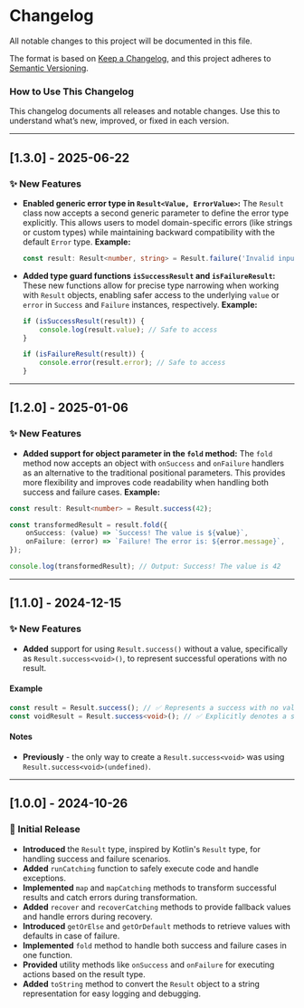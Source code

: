 # Changelog

All notable changes to this project will be documented in this file.

The format is based on [Keep a Changelog](https://keepachangelog.com/en/1.0.0/), and this project adheres to [Semantic Versioning](https://semver.org/spec/v2.0.0.html).

### **How to Use This Changelog**
This changelog documents all releases and notable changes. Use this to understand what’s new, improved, or fixed in each version.

---

## [1.3.0] - 2025-06-22

### ✨ New Features

- **Enabled generic error type in `Result<Value, ErrorValue>`:**
  The `Result` class now accepts a second generic parameter to define the error type explicitly. This allows users to model domain-specific errors (like strings or custom types) while maintaining backward compatibility with the default `Error` type.
  **Example:**
  ```typescript
  const result: Result<number, string> = Result.failure('Invalid input');
  ```

- **Added type guard functions `isSuccessResult` and `isFailureResult`:**
  These new functions allow for precise type narrowing when working with `Result` objects, enabling safer access to the underlying `value` or `error` in `Success` and `Failure` instances, respectively.
  **Example:**
  ```typescript
  if (isSuccessResult(result)) {
      console.log(result.value); // Safe to access
  }

  if (isFailureResult(result)) {
      console.error(result.error); // Safe to access
  }
  ```

---

## [1.2.0] - 2025-01-06

### ✨ New Features

- **Added support for object parameter in the `fold` method:**
  The `fold` method now accepts an object with `onSuccess` and `onFailure` handlers as an alternative to the traditional positional parameters. This provides more flexibility and improves code readability when handling both success and failure cases.
  **Example:**

```typescript
const result: Result<number> = Result.success(42);

const transformedResult = result.fold({
    onSuccess: (value) => `Success! The value is ${value}`,
    onFailure: (error) => `Failure! The error is: ${error.message}`,
});

console.log(transformedResult); // Output: Success! The value is 42
```

---

## [1.1.0] - 2024-12-15

### ✨ New Features
- **Added** support for using `Result.success()` without a value, specifically as `Result.success<void>()`, to represent successful operations with no result.

#### Example

```typescript
const result = Result.success(); // ✅ Represents a success with no value.
const voidResult = Result.success<void>(); // ✅ Explicitly denotes a success with void type.
```

#### Notes

- **Previously** - the only way to create a `Result.success<void>` was using `Result.success<void>(undefined)`.

---

## [1.0.0] - 2024-10-26
### 🚀 Initial Release
- **Introduced** the `Result` type, inspired by Kotlin's `Result` type, for handling success and failure scenarios.
- **Added** `runCatching` function to safely execute code and handle exceptions.
- **Implemented** `map` and `mapCatching` methods to transform successful results and catch errors during transformation.
- **Added** `recover` and `recoverCatching` methods to provide fallback values and handle errors during recovery.
- **Introduced** `getOrElse` and `getOrDefault` methods to retrieve values with defaults in case of failure.
- **Implemented** `fold` method to handle both success and failure cases in one function.
- **Provided** utility methods like `onSuccess` and `onFailure` for executing actions based on the result type.
- **Added** `toString` method to convert the `Result` object to a string representation for easy logging and debugging.
